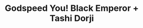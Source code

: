 ---
layout: post
category: concert
title: Godspeed You! Black Emperor + Tashi Dorji
artists: 
- Godspeed You! Black Emperor
- Tashi Dorji
place: 
- Le Trianon
country: France
city: Paris
---